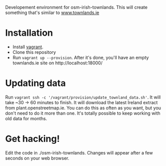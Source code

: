 Developement environment for osm-irish-townlands. This will create something that's similar to www.townlands.ie

# Installation

 * Install [vagrant](https://www.vagrantup.com/downloads.html).
 * Clone this repository
 * Run `vagrant up --provision`. After it's done, you'll have an empty townlands.ie site on http://localhost:18000/

# Updating data

Run `vagrant ssh -c '/vagrant/provision/update_townland_data.sh'`. It will take ~30 -> 60 minutes to finish. It will download the latest Ireland extract from plant.openstreetmap.ie. You can do this as often as you want, but you don't need to do it more than one. It's totally possible to keep working with old data for months.

# Get hacking!

Edit the code in ./osm-irish-townlands. Changes will appear after a few seconds on your web browser.
